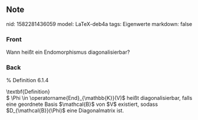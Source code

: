 ## Note
nid: 1582281436059
model: LaTeX-deb4a
tags: Eigenwerte
markdown: false

### Front
Wann heißt ein Endomorphismus diagonalisierbar?

### Back
% Definition 6.1.4<div>
</div><div>\textbf{Definition}</div><div><span>
</span></div><div><span>$ \Phi \in \operatorname{End}_{\mathbb{K}}(V)$ heißt diagonalisierbar, falls eine geordnete Basis $\mathcal{B}$ von $V$ existiert, sodass $D_{\mathcal{B}}(\Phi)$ eine Diagonalmatrix ist.</span></div><div>
</div>
